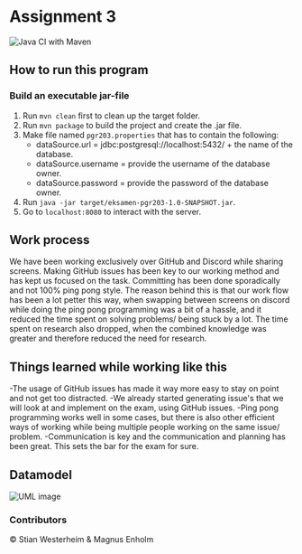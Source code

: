 # Assignment 3

![Java CI with Maven](https://github.com/kristiania/pgr203innevering3-magnuen2k/workflows/Java%20CI%20with%20Maven/badge.svg?branch=master)

## How to run this program
### Build an executable jar-file
1. Run `mvn clean` first to clean up the target folder.
2. Run `mvn package` to build the project and create the .jar file.
3. Make file named `pgr203.properties` that has to contain the following:
    * dataSource.url = jdbc:postgresql://localhost:5432/ + the name of the database.
    * dataSource.username = provide the username of the database owner.
    * dataSource.password = provide the password of the database owner.
3. Run `java -jar target/eksamen-pgr203-1.0-SNAPSHOT.jar`.
4. Go to `localhost:8080` to interact with the server.

## Work process
We have been working exclusively over GitHub and Discord while sharing screens.
Making GitHub issues has been key to our working method and has kept us focused on the task.
Committing has been done sporadically and not 100% ping pong style. The reason behind this is that
our work flow has been a lot petter this way, when swapping between screens on discord while doing
the ping pong programming was a bit of a hassle, and it reduced the time spent on solving problems/ being stuck
by a lot. The time spent on research also dropped, when the combined knowledge was greater and therefore reduced
the need for research.

## Things learned while working like this
-The usage of GitHub issues has made it way more easy to stay on point and not get too distracted.
-We already started generating issue's that we will look at and implement on the exam, using GitHub issues.
-Ping pong programming works well in some cases, but there is also other efficient ways of working while being
multiple people working on the same issue/ problem.
-Communication is key and the communication and planning has been great. This sets the bar for the exam for sure.
 
## Datamodel
![UML image](http://www.plantuml.com/plantuml/png/XSvD2i9030NWVK-HfI9UeAjk58Jg7QAJra3ImYHrKtftBOCW_R7RV2-yLvXZz4ubUmYQmPNqJX7w3A2lc2GCSAmucjzGAGVpo4tzYuBhHeeiIy0X1sdJJScVxUTugCdFtwRTFhtD8oLk93RqD6vQvqiORRRD9jjUBOTfeCJ_dfgNCVKc6RA2cj2fl040)

### Contributors 
© Stian Westerheim & Magnus Enholm

